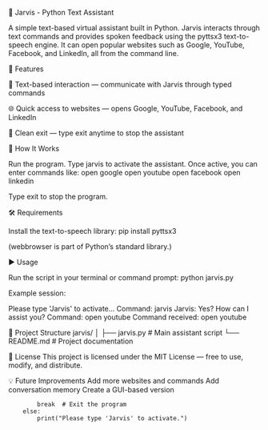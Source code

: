 💬 Jarvis - Python Text Assistant

A simple text-based virtual assistant built in Python. Jarvis interacts through text commands and provides spoken feedback using the pyttsx3 text-to-speech engine. It can open popular websites such as Google, YouTube, Facebook, and LinkedIn, all from the command line.

🚀 Features

🧠 Text-based interaction — communicate with Jarvis through typed commands

🌐 Quick access to websites — opens Google, YouTube, Facebook, and LinkedIn

🛑 Clean exit — type exit anytime to stop the assistant


🧩 How It Works

Run the program.
Type jarvis to activate the assistant.
Once active, you can enter commands like:
open google
open youtube
open facebook
open linkedin

Type exit to stop the program.

🛠️ Requirements

Install the text-to-speech library:
pip install pyttsx3

(webbrowser is part of Python’s standard library.)

▶️ Usage

Run the script in your terminal or command prompt:
python jarvis.py


Example session:

Please type 'Jarvis' to activate...
Command: jarvis
Jarvis: Yes? How can I assist you?
Command: open youtube
Command received: open youtube

📂 Project Structure
jarvis/
│
├── jarvis.py       # Main assistant script
└── README.md       # Project documentation

📜 License
This project is licensed under the MIT License — free to use, modify, and distribute.

💡 Future Improvements
Add more websites and commands
Add conversation memory
Create a GUI-based version

            break  # Exit the program
        else:
            print("Please type 'Jarvis' to activate.")
